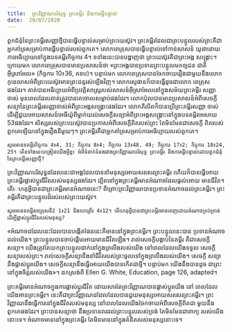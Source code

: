 ```yaml
---
title:  ព្រះវិញ្ញាណបរិសុទ្ធ ព្រះគម្ពីរ និងការធ្វើបន្ទាល់
date:  29/07/2020
---
```


ពួកជំនុំនៃព្រះគម្ពីរសញ្ញាថ្មីបានធ្វើបន្ទាល់សម្រាប់ព្រះយេស៊ូវ។ ព្រះគម្ពីរដែលជាព្រះបន្ទូលរបស់ព្រះគឺជាអ្នកគាំទ្រសម្រាប់ការធ្វើបន្ទាល់របស់ពួកគេ។ លោកពេត្រុសបានធ្វើបន្ទាល់ទៅកាន់សាសន៍ យូដាដោយការអធិប្បាយនៅក្នុងបទគម្ពីរកិច្ចការ 4។ ខទាំងនេះបានបង្ហាញថា ព្រះយេស៊ូវគឺជាព្រះអង្គ សង្គ្រោះ។ ក្រោយមក លោកពេត្រុសបានមានប្រសាសន៍ថា «ព្រះអង្គបានប្រទានព្រះបន្ទូលមកឲ្យជន ជាតិអ៊ីស្រាអែល» (កិច្ចការ 10៖36, គខប)។ បន្ទាប់មក លោកពេត្រុសបានចែកចាយរឿងជាមួយនឹងលោកកូនេលាសអំពីព្រះយេស៊ូវមានព្រះជន្មរស់ឡើងវិញ។ លោកស្ទេផានក៏បានធ្វើដូចជាលោក ពេត្រុសផងដែរ។ គាត់បានអធិប្បាយអំពីប្រវត្តិសាស្ត្ររបស់សាសន៍អ៊ីស្រាអែលនៅក្នុងសម័យព្រះគម្ពីរ សញ្ញាចាស់ មុនពេលដែលគាត់ត្រូវបានគេចោលសម្លាប់ផងដែរ។ លោកប៉ុលបានមានប្រសាសន៍អំពីសេចក្តីសន្យានៃព្រះគម្ពីរសញ្ញាចាស់អំពីព្រះអង្គសង្គ្រោះផងដែរ។ លោកភីលីពក៏បានប្រើព្រះគម្ពីរសញ្ញា ចាស់ ដើម្បីជួយអោយសាសន៍អេធីយ៉ូពីម្នាក់យល់សេចក្តីសន្យាអំពីព្រះអង្គសង្គ្រោះនៅក្នុងបទគម្ពីរអេសាយ 53ផងដែរ។ សិស្សរបស់ព្រះយេស៊ូវបានប្រកាសអំពីសេចក្តីពិតរបស់ព្រះ តែមិនមែនជាសេចក្តី ពិតរបស់ពួកគេឡើយនៅក្នុងរឿងនីមួយៗ។ ព្រះគម្ពីរគឺជាអ្នកគាំទ្រសម្រាប់ការអធិប្បាយរបស់ពួកគេ។

`សូមអានខគម្ពីរកិច្ចការ 4៖4, 31; កិច្ចការ 8៖4; កិច្ចការ 13៖48, 49; កិច្ចការ 17៖2; កិច្ចការ 18៖24, 25។ តើខទាំងនេះបង្រៀនយើងអ្វីខ្លះ អំពីទំនាក់ទំនងរវាងព្រះវិញ្ញាណបរិសុទ្ធ ព្រះគម្ពីរ និងការធ្វើបន្ទាល់ដោយពួកជំនុំនៃព្រះគម្ពីរសញ្ញាថ្មី?`

ព្រះវិញ្ញាណបរិសុទ្ធដដែលនេះជាអង្គដែលបាននាំមនុស្សអោយសរសេរព្រះគម្ពីរ ហើយក៏បានធ្វើអោយព្រះគម្ពីរផ្លាស់ប្តូរជីវិតរបស់មនុស្សផងដែរ។ ដ្បិតនៅក្នុងព្រះគម្ពីរមានអំណាចដែលផ្តល់អោយ មានជីវិត។ តើេហតុអ្វីបានជាព្រះគម្ពីរមានអំណាចនេះ? ពីព្រោះព្រះវិញ្ញាណបានប្រទានអំណាចដល់ព្រះគម្ពីរ។ ព្រះគម្ពីរគឺជាព្រះបន្ទូលដ៏រស់របស់ព្រះយេស៊ូវ។

`សូមអានខគម្ពីរពេត្រុសទី2 1៖21 និងហេព្រើរ 4៖12។ តើហេតុអ្វីបានជាព្រះគម្ពីរមានពេញដោយអំណាចគ្រប់គ្រាន់ ដើម្បីផ្លាស់ប្តូរជីវិតរបស់មនុស្ស?`

«អំណាចដដែលនេះដែលបានបង្កើតផែននេះគឺមាននៅក្នុងព្រះគម្ពីរ។ ព្រះបន្ទូលនេះបាន ប្រទានអំណាចដល់យើង។ ព្រះបន្ទូលបានចាប់ផ្តើមអោយមានជីវិតឡើង។ រាល់សេចក្តីបង្គាប់នៃគម្ពីរ គឺជាសេចក្តីសន្យា។ យើងត្រូវតែយកព្រះបន្ទូលដាក់នៅក្នុងព្រលឹងរបស់យើង នៅពេលដែលយើងទទួល សេចក្តីសន្យារបស់ព្រះ។ រាល់សេចក្តីសន្យានឹងនាំជីវិតរបស់ព្រះចូលទៅក្នុងព្រលឹងរបស់យើង។ សេចក្តី សន្យានឹងផ្លាស់ប្តូរយើង។ សេចក្តីសន្យានឹងធ្វើអោយយើងបានកើតជាថ្មី។ បន្ទាប់មក យើងនឹងបានដូច ជាព្រះនៅក្នុងចិត្តរបស់យើង»។ ដកស្រង់ពី Ellen G. White, Education, page 126, adapted។

ព្រះគម្ពីរមានអំណាចក្នុងការផ្លាស់ប្តូរជីវិត ដោយសារតែព្រះវិញ្ញាណបានផ្លាស់ប្តូរយើង នៅ ពេលដែលយើងអានព្រះគម្ពីរ។ នេះគឺជាព្រះវិញ្ញាណដដែលដែលបានជួយមនុស្សអោយសរសេរព្រះគម្ពីរ។ ព្រះវិញ្ញាណនឹងធ្វើការនៅក្នុងជីវិតរបស់មនុស្ស នៅពេលដែលយើងចែកចាយអំពីសេចក្តីពិតជា មួយនឹងពួកគេផងដែរ។ ព្រះបានសន្យាថា នឹងប្រទានពរដល់ព្រះបន្ទូលរបស់ទ្រង់ តែមិនមែនជាពាក្យ របស់យើងនោះទេ។ អំណាចមាននៅក្នុងព្រះគម្ពីរ តែមិនមាននៅក្នុងគំនិតរបស់មនុស្សនោះទេ។